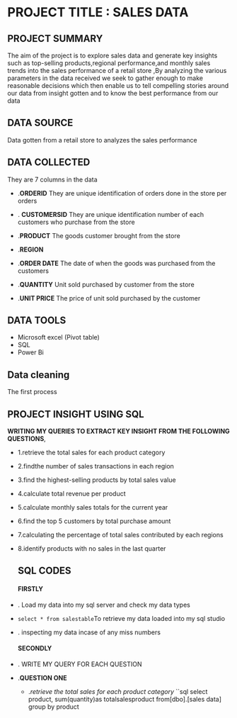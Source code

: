 #  PROJECT TITLE : SALES DATA

## PROJECT SUMMARY
The  aim of the project is to explore sales data and generate key insights such as top-selling products,regional performance,and monthly sales trends into the sales performance of a retail store ,By analyzing the various parameters in the data received we seek to gather enough to make reasonable decisions which then enable us to tell compelling stories around our data from insight gotten and to know the best performance from our data

## DATA SOURCE
Data gotten from a retail store to analyzes the sales performance

## DATA COLLECTED
They are 7 columns in the data
- .**ORDERID**
They are unique identification of orders done in the store per orders
- . **CUSTOMERSID**
They are unique identification number of each customers who purchase from the store
- .**PRODUCT**
The goods customer brought from the store
- .**REGION**

- .**ORDER DATE**
The date of when the goods was purchased from the customers
 - .**QUANTITY**
Unit sold purchased by customer from the store
- .**UNIT PRICE**
The price of unit sold purchased by the customer

## DATA TOOLS
- Microsoft excel 
(Pivot table)
- SQL
-  Power Bi 
## Data cleaning
The first process 

 
## PROJECT INSIGHT USING SQL
 **WRITING MY QUERIES TO EXTRACT KEY INSIGHT FROM THE FOLLOWING QUESTIONS**,
- 1.retrieve the total sales for each product category
- 2.findthe number of sales transactions in each region
- 3.find the highest-selling products by total sales value
- 4.calculate total revenue per product
- 5.calculate monthly sales totals for the current year 
- 6.find the top 5 customers by total purchase amount
- 7.calculating the percentage of total sales contributed by each regions
- 8.identify products with no sales in the last quarter

  ## SQL CODES
  #### FIRSTLY
 - . Load my data into my sql server and check my data types
- ``
  select * from salestable
  ``To retrieve my data loaded into my sql studio
- . inspecting my data incase of any miss numbers
  #### SECONDLY
 - . WRITE MY QUERY FOR EACH QUESTION
- .**QUESTION ONE**
  - ._retrieve the total sales for each product category_
  ``sql
select product,
sum(quantity)as totalsalesproduct
from[dbo].[sales data]
group by product



  



  
  
  


